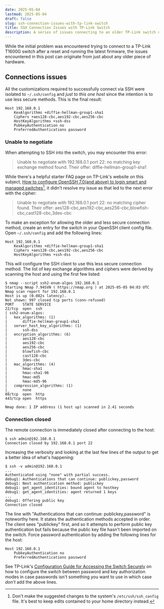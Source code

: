 ```yaml
---
date: 2025-05-04
lastmod: 2025-05-04
draft: false
slug: ssh-connection-issues-with-tp-link-switch
title: SSH Connection Issues with TP-Link Switch
description: A series of issues connecting to an older TP-Link switch using SSH from a newer client. And some solutions, too.
---
```


While the initial problem was encountered trying to connect to a TP-Link T1600G switch after a reset and running the latest firmware, the issues encountered in this post can originate from just about any older piece of hardware.

## Connections issues

All the customizations required to successfully connect via SSH were isolated to `~/.ssh/config` and *just to this one host* since the intention is to use less secure methods. This is the final result:

```sshconfig
Host 192.168.0.1
    KexAlgorithms +diffie-hellman-group1-sha1
    Ciphers +aes128-cbc,aes192-cbc,aes256-cbc
    HostKeyAlgorithms +ssh-dss
    PubkeyAuthentication no
    PreferredAuthentications password
```

### Unable to negotiate

When attempting to SSH into the switch, you may encounter this error:

> Unable to negotiate with 192.168.0.1 port 22: no matching key exchange method found. Their offer: diffie-hellman-group1-sha1

While there's a helpful starter FAQ page on TP-Link's website on this subject, [How to configure OpenSSH 7.0(and above) to login smart and managed switches](https://www.tp-link.com/en/support/faq/2025/)[^1], it didn't resolve my issue as that led to the next error with the cipher:

> Unable to negotiate with 192.168.0.1 port 22: no matching cipher found. Their offer: aes128-cbc,aes192-cbc,aes256-cbc,blowfish-cbc,cast128-cbc,3des-cbc

To make an exception for allowing the older and less secure connection method, create an entry for the switch in your OpenSSH client config file. Open `~/.ssh/config` and add the following lines:

```sshconfig
Host 192.168.0.1
    KexAlgorithms +diffie-hellman-group1-sha1
    Ciphers +aes128-cbc,aes192-cbc,aes256-cbc
    HostKeyAlgorithms +ssh-dss
```

This will configure the SSH client to use this less secure connection method. The list of key exchange algorithms and ciphers were derived by scanning the host and using the first few listed:

```
$ nmap --script ssh2-enum-algos 192.168.0.1
Starting Nmap 7.94SVN ( https://nmap.org ) at 2025-05-05 04:03 UTC
Nmap scan report for 192.168.0.1
Host is up (0.082s latency).
Not shown: 997 closed tcp ports (conn-refused)
PORT    STATE SERVICE
22/tcp  open  ssh
| ssh2-enum-algos:
|   kex_algorithms: (1)
|       diffie-hellman-group1-sha1
|   server_host_key_algorithms: (1)
|       ssh-dss
|   encryption_algorithms: (6)
|       aes128-cbc
|       aes192-cbc
|       aes256-cbc
|       blowfish-cbc
|       cast128-cbc
|       3des-cbc
|   mac_algorithms: (4)
|       hmac-sha1
|       hmac-sha1-96
|       hmac-md5
|       hmac-md5-96
|   compression_algorithms: (1)
|_      none
80/tcp  open  http
443/tcp open  https

Nmap done: 1 IP address (1 host up) scanned in 2.41 seconds
```

### Connection closed

The remote connection is immediately closed after connecting to the host:

```
$ ssh admin@192.168.0.1
Connection closed by 192.168.0.1 port 22
```

Increasing the verbosity and looking at the last few lines of the output to get a better idea of what's happening:

```
$ ssh -v admin@192.168.0.1
...
Authenticated using "none" with partial success.
debug1: Authentications that can continue: publickey,password
debug1: Next authentication method: publickey
debug1: get_agent_identities: bound agent to hostkey
debug1: get_agent_identities: agent returned 1 keys
...
debug1: Offering public key
Connection closed
```

The line with "Authentications that can continue: publickey,password" is noteworthy here. It states the authentication methods accepted in order. The client sees "publickey" first, and so it attempts to perform public key authentication but fails because the public key file hasn't been imported on the switch. Force password authentication by adding the following lines for the host:

```sshconfig
Host 192.168.0.1
    PubkeyAuthentication no
    PreferredAuthentications password
```

See TP-Link's [Configuration Guide for Accessing the Switch Securely](https://www.tp-link.com/us/configuration-guides/configuration_guide_for_accessing_the_switch_securely/) on how to configure the switch between password and key authorization modes in case passwords isn't something you want to use in which case *don't* add the above lines.

[^1]: Don't make the suggested changes to the system's `/etc/ssh/ssh_config` file. It's best to keep edits contained to your home directory instead.
